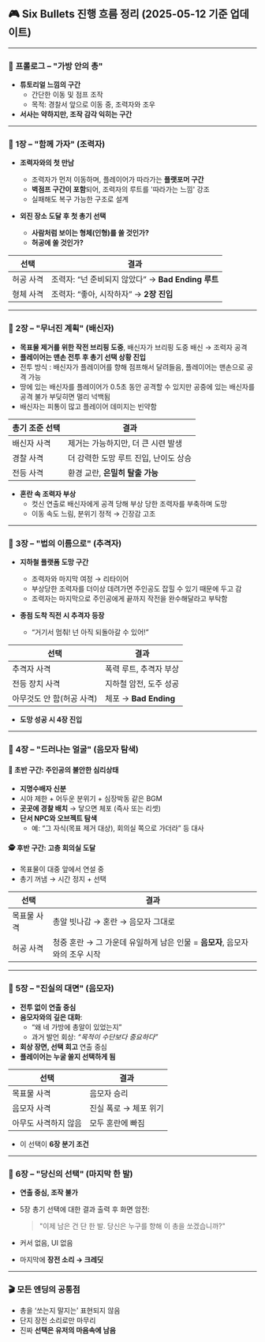 ## 🎮 Six Bullets 진행 흐름 정리 (2025-05-12 기준 업데이트)

---

### 📍 **프롤로그 – "가방 안의 총"**
* **튜토리얼 느낌의 구간**  
  - 간단한 이동 및 점프 조작  
  - 목적: 경찰서 앞으로 이동 중, 조력자와 조우  
* **서사는 약하지만, 조작 감각 익히는 구간**

---

### 📍 **1장 – "함께 가자" (조력자)**
* **조력자와의 첫 만남**
  - 조력자가 먼저 이동하며, 플레이어가 따라가는 **플랫포머 구간**
  - **벽점프 구간이 포함**되어, 조력자의 루트를 '따라가는 느낌' 강조
  - 실패해도 복구 가능한 구조로 설계

* **외진 장소 도달 후 첫 총기 선택**
  - **사람처럼 보이는 형체(인형)를 쏠 것인가?**
  - **허공에 쏠 것인가?**

| 선택 | 결과 |
|------|------|
| 허공 사격 | 조력자: “넌 준비되지 않았다” → **Bad Ending 루트** |
| 형체 사격 | 조력자: “좋아, 시작하자” → **2장 진입** |

---

### 📍 **2장 – "무너진 계획" (배신자)**
* **목표물 제거를 위한 작전 브리핑 도중**, 배신자가 브리핑 도중 배신 → 조력자 공격
* **플레이어는 맨손 전투 후 총기 선택 상황 진입**
* 전투 방식 : 배신자가 플레이어를 향해 점프해서 달려들음, 플레이어는 맨손으로 공격 가능
* 땅에 있는 배신자를 플레이어가 0.5초 동안 공격할 수 있지만 공중에 있는 배신자를 공격 불가 부딪히면 멀리 넉백됨
* 배신자는 피통이 많고 플레이어 데미지는 빈약함

| 총기 조준 선택 | 결과 |
|----------------|------|
| 배신자 사격 | 제거는 가능하지만, 더 큰 시련 발생 |
| 경찰 사격 | 더 강력한 도망 루트 진입, 난이도 상승 |
| 전등 사격 | 환경 교란, **은밀히 탈출 가능**

* **혼란 속 조력자 부상**  
  - 컷신 연출로 배신자에게 공격 당해 부상 당한 조력자를 부축하며 도망  
  - 이동 속도 느림, 분위기 정적 → 긴장감 고조

---

### 📍 **3장 – "법의 이름으로" (추격자)**
* **지하철 플랫폼 도망 구간**
  - 조력자와 마지막 여정 → 리타이어
  - 부상당한 조력자를 더이상 데려가면 주인공도 잡힐 수 있기 때문에 두고 감
  - 조력자는 마지막으로 주인공에게 끝까지 작전을 완수해달라고 부탁함

* **종점 도착 직전 시 추격자 등장**
  - “거기서 멈춰! 넌 아직 되돌아갈 수 있어!”

| 선택 | 결과 |
|-------|-------|
| 추격자 사격 | 폭력 루트, 추격자 부상 |
| 전등 장치 사격 | 지하철 암전, 도주 성공 |
| 아무것도 안 함(허공 사격) | 체포 → **Bad Ending**

* **도망 성공 시 4장 진입**

---

### 📍 **4장 – "드러나는 얼굴" (음모자 탐색)**
#### 🔦 초반 구간: **주인공의 불안한 심리상태**
* **지명수배자 신분**
* 시야 제한 + 어두운 분위기 + 심장박동 같은 BGM
* **곳곳에 경찰 배치** → 닿으면 체포 (즉사 또는 리셋)
* **단서 NPC와 오브젝트 탐색**
  - 예: “그 자식(목표 제거 대상), 회의실 쪽으로 가더라” 등 대사

#### 🕵️ 후반 구간: **고층 회의실 도달**
* 목표물이 대중 앞에서 연설 중
* 총기 꺼냄 → 시간 정지 + 선택

| 선택 | 결과 |
|--------|--------|
| 목표물 사격 | 총알 빗나감 → 혼란 → 음모자 그대로 |
| 허공 사격 | 청중 혼란 → 그 가운데 유일하게 남은 인물 = **음모자**, 음모자와의 조우 시작 |

---

### 📍 **5장 – "진실의 대면" (음모자)**
* **전투 없이 연출 중심**
* **음모자와의 깊은 대화**:
  - “왜 네 가방에 총알이 있었는지”
  - 과거 발언 회상: *“목적이 수단보다 중요하다”*
* **회상 장면, 선택 회고** 연출 중심
* **플레이어는 누굴 쏠지 선택하게 됨**

| 선택 | 결과 |
|--------|--------|
| 목표물 사격 | 음모자 승리 |
| 음모자 사격 | 진실 폭로 → 체포 위기 |
| 아무도 사격하지 않음 | 모두 혼란에 빠짐 |

* 이 선택이 **6장 분기 조건**

---

### 📍 **6장 – "당신의 선택" (마지막 한 발)**
* **연출 중심, 조작 불가**
* 5장 총기 선택에 대한 결과 출력 후 화면 암전:
  > "이제 남은 건 단 한 발. 당신은 누구를 향해 이 총을 쏘겠습니까?"

* 커서 없음, UI 없음  
* 마지막에 **장전 소리 → 크레딧**

---

### 🎬 **모든 엔딩의 공통점**
* 총을 ‘쏘는지 말지는’ 표현되지 않음  
* 단지 장전 소리로만 마무리  
* 진짜 **선택은 유저의 마음속에 남음**  
